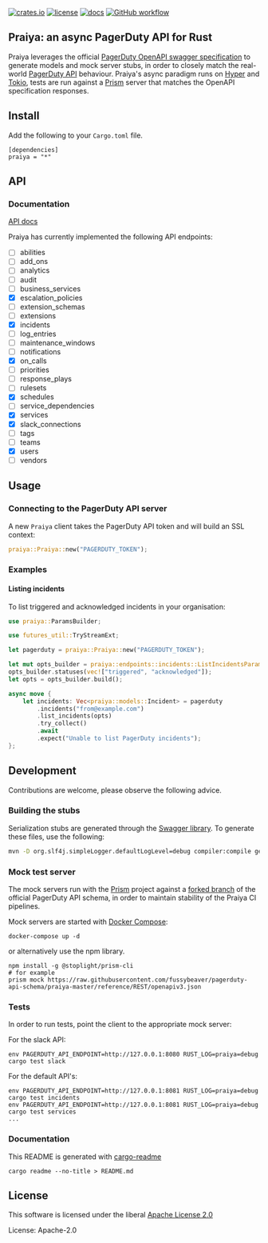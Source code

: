 [![crates.io](https://img.shields.io/crates/v/praiya.svg)](https://crates.io/crates/praiya)
[![license](https://img.shields.io/badge/License-Apache%202.0-blue.svg)](https://opensource.org/licenses/Apache-2.0)
[![docs](https://docs.rs/praiya/badge.svg)](https://docs.rs/praiya/)
[![GitHub workflow](https://github.com/github/docs/actions/workflows/main.yml/badge.svg)](https://github.com/fussybeaver/praiya/actions/workflows/main.yml)


## Praiya: an async PagerDuty API for Rust

Praiya leverages the official [PagerDuty OpenAPI swagger
specification](https://github.com/PagerDuty/api-schema) to generate models and mock server
stubs, in order to closely match the real-world [PagerDuty
API](https://developer.pagerduty.com/api-reference/) behaviour. Praiya's async paradigm runs on
[Hyper](https://github.com/hyperium/hyper) and [Tokio](https://github.com/tokio-rs/tokio),
tests are run against a [Prism](https://stoplight.io/open-source/prism) server that matches the
OpenAPI specification responses.

## Install

Add the following to your `Cargo.toml` file.

```nocompile
[dependencies]
praiya = "*"
```

## API
### Documentation

[API docs](https://docs.rs/praiya/)

Praiya has currently implemented the following API endpoints:

- [ ] abilities
- [ ] add_ons
- [ ] analytics
- [ ] audit
- [ ] business_services
- [X] escalation_policies
- [ ] extension_schemas
- [ ] extensions
- [X] incidents
- [ ] log_entries
- [ ] maintenance_windows
- [ ] notifications
- [X] on_calls
- [ ] priorities
- [ ] response_plays
- [ ] rulesets
- [X] schedules
- [ ] service_dependencies
- [X] services
- [X] slack_connections
- [ ] tags
- [ ] teams
- [X] users
- [ ] vendors

## Usage

### Connecting to the PagerDuty API server

A new `Praiya` client takes the PagerDuty API token and will build an SSL context:

```rust
praiya::Praiya::new("PAGERDUTY_TOKEN");

```

### Examples

#### Listing incidents

To list triggered and acknowledged incidents in your organisation:

```rust
use praiya::ParamsBuilder;

use futures_util::TryStreamExt;

let pagerduty = praiya::Praiya::new("PAGERDUTY_TOKEN");

let mut opts_builder = praiya::endpoints::incidents::ListIncidentsParamsBuilder::new();
opts_builder.statuses(vec!["triggered", "acknowledged"]);
let opts = opts_builder.build();

async move {
    let incidents: Vec<praiya::models::Incident> = pagerduty
        .incidents("from@example.com")
        .list_incidents(opts)
        .try_collect()
        .await
        .expect("Unable to list PagerDuty incidents");
};
```

## Development

Contributions are welcome, please observe the following advice.

### Building the stubs

Serialization stubs are generated through the [Swagger
library](https://github.com/swagger-api/swagger-codegen/). To generate these files, use the
following:

```bash
mvn -D org.slf4j.simpleLogger.defaultLogLevel=debug compiler:compile generate-resources
```

### Mock test server

The mock servers run with the [Prism](https://stoplight.io/open-source/prism) project against a
[forked branch](https://github.com/fussybeaver/pagerduty-api-schema/tree/praiya-master) of the
official PagerDuty API schema, in order to maintain stability of the Praiya CI pipelines.

Mock servers are started with [Docker Compose](https://docs.docker.com/compose/):

```nocompile
docker-compose up -d
```

or alternatively use the npm library.

```nocompile
npm install -g @stoplight/prism-cli
# for example
prism mock https://raw.githubusercontent.com/fussybeaver/pagerduty-api-schema/praiya-master/reference/REST/openapiv3.json
```

### Tests

In order to run tests, point the client to the appropriate mock server:

For the slack API:

```nocompile
env PAGERDUTY_API_ENDPOINT=http://127.0.0.1:8080 RUST_LOG=praiya=debug cargo test slack
```

For the default API's:

```nocompile
env PAGERDUTY_API_ENDPOINT=http://127.0.0.1:8081 RUST_LOG=praiya=debug cargo test incidents
env PAGERDUTY_API_ENDPOINT=http://127.0.0.1:8081 RUST_LOG=praiya=debug cargo test services
...
```

### Documentation

This README is generated with [cargo-readme](https://github.com/livioribeiro/cargo-readme)

```nocompile
cargo readme --no-title > README.md
```

## License

This software is licensed under the liberal [Apache License 2.0](https://opensource.org/licenses/Apache-2.0)


License: Apache-2.0
